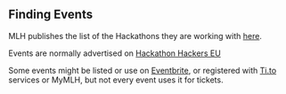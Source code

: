 ## Finding Events

MLH publishes the list of the Hackathons they are working with
[here](https://mlh.io/seasons/eu-2020/events).

Events are normally advertised on
[Hackathon Hackers EU](https://www.facebook.com/groups/hackathonhackerseu/)

Some events might be listed or use on [Eventbrite](https://eventbrite.co.uk), or registered with [Ti.to](http://ti.to) services or MyMLH, but not every event uses it for tickets.